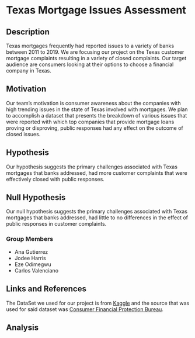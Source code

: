 # Texas Mortgage Issues Assessment

## Description
  Texas mortgages frequently had reported issues to a variety of banks between 2011 to 2019. We are focusing our project on the Texas customer mortgage complaints resulting in a variety of closed complaints. Our target audience are consumers looking at their options to choose a financial company in Texas.

## Motivation
  Our team’s motivation is consumer awareness about the companies with high trending issues in the state of Texas involved with mortgages. We plan to accomplish a dataset that presents the breakdown of various issues that were reported with which top companies that provide mortgage loans proving or disproving, public responses had any effect on the outcome of closed issues.

## Hypothesis
  Our hypothesis suggests the primary challenges associated with Texas mortgages that banks addressed, had more customer complaints that were effectively closed with public responses. 

## Null Hypothesis
  Our null hypothesis suggests the primary challenges associated with Texas mortgages that banks addressed, had little to no differences in the effect of public responses in customer complaints. 

### Group Members
+ Ana Gutierrez
+ Jodee Harris
+ Eze Odimegwu
+ Carlos Valenciano

## Links and References
  The DataSet we used for our project is from [Kaggle](https://www.kaggle.com/datasets/taeefnajib/bank-customer-complaints) and the source that was used for said dataset was [Consumer Financial Protection Bureau](https://www.consumerfinance.gov/data-research/consumer-complaints/).

## Analysis
